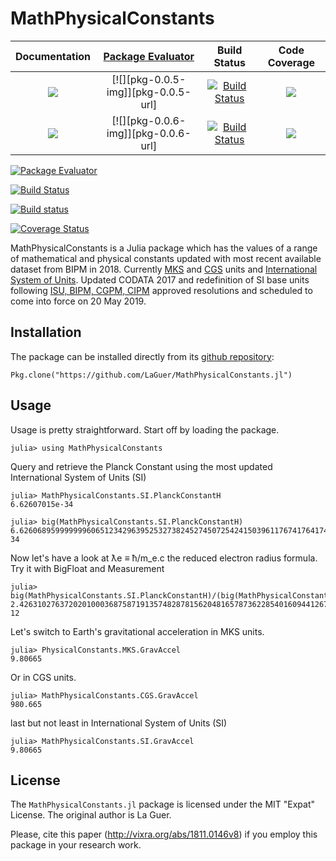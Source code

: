 # MathPhysicalConstants

| **Documentation**                       | [**Package Evaluator**][pkgeval-link] | **Build Status**                          | **Code Coverage**               |
|:---------------------------------------:|:-------------------------------------:|:-----------------------------------------:|:-------------------------------:|
| [![][docs-stable-img]][docs-stable-url] | [![][pkg-0.0.5-img]][pkg-0.0.5-url]       | [![Build Status][travis-img]][travis-url] | [![][coveral-img]][coveral-url] |
| [![][docs-latest-img]][docs-latest-url] | [![][pkg-0.0.6-img]][pkg-0.0.6-url]       | [![Build Status][appvey-img]][appvey-url] | [![][codecov-img]][codecov-url] |

[![Package Evaluator](https://juliaobserver.com/packages/MathPhysicalConstants)](https://juliaobserver.com/packages/MathPhysicalConstants)

[![Build Status](https://api.travis-ci.org/LaGuer/MathPhysicalConstants.jl.svg)](https://travis-ci.org/LaGuer/MathPhysicalConstants.jl)

[![Build status](https://ci.appveyor.com/api/projects/status/h2223a8hus4hxam3/branch/master?svg=true)](https://ci.appveyor.com/project/LaGuer/MathPhysicalConstants-jl/branch/master)

[![Coverage Status](https://coveralls.io/repos/github/LaGuer/MathPhysicalConstants.jl/badge.svg)](https://coveralls.io/github/LaGuer/MathPhysicalConstants.jl)


MathPhysicalConstants is a Julia package which has the values of a range of mathematical and physical constants updated with most recent available dataset from BIPM in 2018. Currently [MKS](https://en.wikipedia.org/wiki/MKS_system_of_units) and [CGS](https://en.wikipedia.org/wiki/Centimetre%E2%80%93gram%E2%80%93second_system_of_units) units and [International System of Units](https://en.wikipedia.org/wiki/International_System_of_Units). Updated CODATA 2017 and redefinition of SI base units following [ISU, BIPM, CGPM, CIPM](https://www1.bipm.org/utils/common/pdf/CGPM-2018/26th-CGPM-Resolutions.pdf) approved resolutions and scheduled to come into force on 20 May 2019.

## Installation

The package can be installed directly from its [github repository](https://github.com/LaGuer/MathPhysicalConstants.jl):

    Pkg.clone("https://github.com/LaGuer/MathPhysicalConstants.jl")

## Usage

Usage is pretty straightforward. Start off by loading the package.

    julia> using MathPhysicalConstants
    
Query and retrieve the Planck Constant using the most updated International System of Units (SI)    
    
    julia> MathPhysicalConstants.SI.PlanckConstantH
    6.62607015e-34
    
    julia> big(MathPhysicalConstants.SI.PlanckConstantH)
    6.62606895999999960651234296395253273824527450725424150396117674176417443843193e-34
    
Now let's have a look at ƛe ≡ ħ/m_e.c the reduced electron radius formula. Try it with BigFloat and Measurement
    
    julia> big(MathPhysicalConstants.SI.PlanckConstantH)/(big(MathPhysicalConstants.SI.MassElectron)*big(MathPhysicalConstants.SI.SpeedOfLight))
    2.42631027637202010003687587191357482878156204816578736228540160944126721996979e-12

Let's switch to Earth's gravitational acceleration in MKS units.

    julia> PhysicalConstants.MKS.GravAccel
    9.80665

Or in CGS units.

    julia> MathPhysicalConstants.CGS.GravAccel
    980.665
    
last but not least in International System of Units (SI)
    
    julia> MathPhysicalConstants.SI.GravAccel
    9.80665
    

License
-------

The `MathPhysicalConstants.jl` package is licensed under the MIT "Expat" License.  The
original author is La Guer.

Please, cite this paper (http://vixra.org/abs/1811.0146v8) if you
employ this package in your research work.


[docs-latest-img]: https://img.shields.io/badge/docs-latest-blue.svg
[docs-latest-url]: https://LaGuer.github.io/MathPhysicalConstants.jl/latest/

[docs-stable-img]: https://img.shields.io/badge/docs-stable-blue.svg
[docs-stable-url]: https://LaGuer.github.io/MathPhysicalConstants.jl/stable/

[pkgeval-link]: http://pkg.julialang.org/?pkg=MathPhysicalConstants

[pkg-0.5-img]: http://pkg.julialang.org/badges/MathPhysicalConstants.0.5.svg
[pkg-0.5-url]: http://pkg.julialang.org/detail/MathPhysicalConstants.html
[pkg-0.6-img]: http://pkg.julialang.org/badges/MathPhysicalConstants.0.6.svg
[pkg-0.6-url]: http://pkg.julialang.org/detail/MathPhysicalConstants.html

[travis-img]: https://travis-ci.org/LaGuer/MathPhysicalConstants.jl.svg?branch=master
[travis-url]: https://travis-ci.org/LaGuer/MathPhysicalConstants.jl

[appvey-img]: https://ci.appveyor.com/api/projects/status/u8mg5dlhyb1vjcpe?svg=true
[appvey-url]: https://ci.appveyor.com/project/LaGuer/mathphysicalconstants-jl

[coveral-img]: https://coveralls.io/repos/github/LaGuer/MathPhysicalConstants.jl/badge.svg?branch=master
[coveral-url]: https://coveralls.io/github/LaGuer/MathPhysicalConstants.jl?branch=master

[codecov-img]: https://codecov.io/gh/LaGuer/MathPhysicalConstants.jl/branch/master/graph/badge.svg
[codecov-url]: https://codecov.io/gh/LaGuer/MathPhysicalConstants.jl
